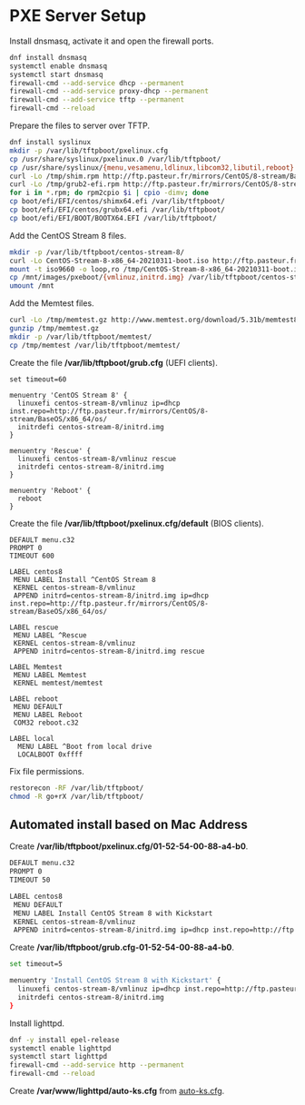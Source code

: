 # PXE Server Setup

Install dnsmasq, activate it and open the firewall ports.

```sh
dnf install dnsmasq
systemctl enable dnsmasq
systemctl start dnsmasq
firewall-cmd --add-service dhcp --permanent
firewall-cmd --add-service proxy-dhcp --permanent
firewall-cmd --add-service tftp --permanent
firewall-cmd --reload
```

Prepare the files to server over TFTP.

```sh
dnf install syslinux
mkdir -p /var/lib/tftpboot/pxelinux.cfg
cp /usr/share/syslinux/pxelinux.0 /var/lib/tftpboot/
cp /usr/share/syslinux/{menu,vesamenu,ldlinux,libcom32,libutil,reboot}.c32 /var/lib/tftpboot/
curl -Lo /tmp/shim.rpm http://ftp.pasteur.fr/mirrors/CentOS/8-stream/BaseOS/x86_64/os/Packages/shim-x64-15-15.el8_2.x86_64.rpm
curl -Lo /tmp/grub2-efi.rpm http://ftp.pasteur.fr/mirrors/CentOS/8-stream/BaseOS/x86_64/os/Packages/grub2-efi-x64-2.02-99.el8.x86_64.rpm
for i in *.rpm; do rpm2cpio $i | cpio -dimv; done
cp boot/efi/EFI/centos/shimx64.efi /var/lib/tftpboot/
cp boot/efi/EFI/centos/grubx64.efi /var/lib/tftpboot/
cp boot/efi/EFI/BOOT/BOOTX64.EFI /var/lib/tftpboot/
```

Add the CentOS Stream 8 files.

```sh
mkdir -p /var/lib/tftpboot/centos-stream-8/
curl -Lo CentOS-Stream-8-x86_64-20210311-boot.iso http://ftp.pasteur.fr/mirrors/CentOS/8-stream/isos/x86_64/CentOS-Stream-8-x86_64-20210311-boot.iso
mount -t iso9660 -o loop,ro /tmp/CentOS-Stream-8-x86_64-20210311-boot.iso /mnt
cp /mnt/images/pxeboot/{vmlinuz,initrd.img} /var/lib/tftpboot/centos-stream-8/
umount /mnt
```

Add the Memtest files.

```sh
curl -Lo /tmp/memtest.gz http://www.memtest.org/download/5.31b/memtest86+-5.31b.bin.gz
gunzip /tmp/memtest.gz
mkdir -p /var/lib/tftpboot/memtest/
cp /tmp/memtest /var/lib/tftpboot/memtest/
```

Create the file **/var/lib/tftpboot/grub.cfg** (UEFI clients).

```
set timeout=60

menuentry 'CentOS Stream 8' {
  linuxefi centos-stream-8/vmlinuz ip=dhcp inst.repo=http://ftp.pasteur.fr/mirrors/CentOS/8-stream/BaseOS/x86_64/os/
  initrdefi centos-stream-8/initrd.img
}

menuentry 'Rescue' {
  linuxefi centos-stream-8/vmlinuz rescue
  initrdefi centos-stream-8/initrd.img
}

menuentry 'Reboot' {
  reboot
}
```

Create the file **/var/lib/tftpboot/pxelinux.cfg/default** (BIOS clients).

```
DEFAULT menu.c32
PROMPT 0
TIMEOUT 600

LABEL centos8
 MENU LABEL Install ^CentOS Stream 8
 KERNEL centos-stream-8/vmlinuz
 APPEND initrd=centos-stream-8/initrd.img ip=dhcp inst.repo=http://ftp.pasteur.fr/mirrors/CentOS/8-stream/BaseOS/x86_64/os/

LABEL rescue
 MENU LABEL ^Rescue
 KERNEL centos-stream-8/vmlinuz
 APPEND initrd=centos-stream-8/initrd.img rescue

LABEL Memtest
 MENU LABEL Memtest
 KERNEL memtest/memtest

LABEL reboot
 MENU DEFAULT
 MENU LABEL Reboot
 COM32 reboot.c32

LABEL local
  MENU LABEL ^Boot from local drive
  LOCALBOOT 0xffff
```

Fix file permissions.

```sh
restorecon -RF /var/lib/tftpboot/
chmod -R go+rX /var/lib/tftpboot/
```

## Automated install based on Mac Address

Create **/var/lib/tftpboot/pxelinux.cfg/01-52-54-00-88-a4-b0**.

```sh
DEFAULT menu.c32
PROMPT 0
TIMEOUT 50

LABEL centos8
 MENU DEFAULT
 MENU LABEL Install CentOS Stream 8 with Kickstart
 KERNEL centos-stream-8/vmlinuz
 APPEND initrd=centos-stream-8/initrd.img ip=dhcp inst.repo=http://ftp.pasteur.fr/mirrors/CentOS/8-stream/BaseOS/x86_64/os/ inst.ks=http://192.168.23.10/auto-ks.cfg
```

Create **/var/lib/tftpboot/grub.cfg-01-52-54-00-88-a4-b0**.

```sh
set timeout=5

menuentry 'Install CentOS Stream 8 with Kickstart' {
  linuxefi centos-stream-8/vmlinuz ip=dhcp inst.repo=http://ftp.pasteur.fr/mirrors/CentOS/8-stream/BaseOS/x86_64/os/ inst.ks=http://192.168.23.10/auto-ks.cfg
  initrdefi centos-stream-8/initrd.img
}
```

Install lighttpd.

```sh
dnf -y install epel-release
systemctl enable lighttpd
systemctl start lighttpd
firewall-cmd --add-service http --permanent
firewall-cmd --reload
```

Create **/var/www/lighttpd/auto-ks.cfg** from [auto-ks.cfg](auto-ks.cfg).

